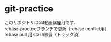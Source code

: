 # git-practice
このリポジトリはGit動画講座用です．<BR>
rebase-practiceブランチで更新（rebase conflict用）<BR>
  rebase pull 用
stash練習（トラック済）
